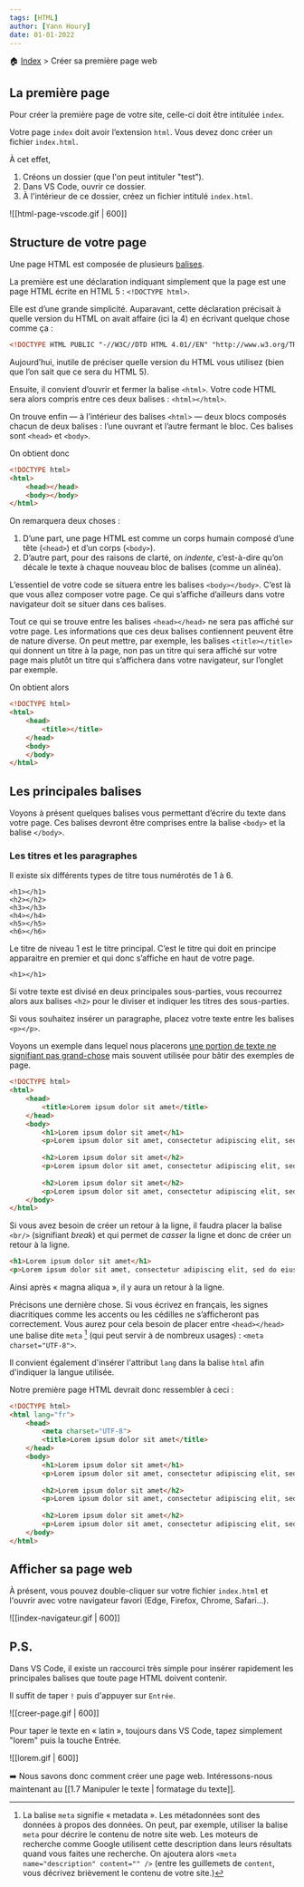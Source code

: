 ```yaml
---
tags: [HTML]
author: [Yann Houry]
date: 01-01-2022
---
```


🏠 [Index](https://github.com/YannHY/html-css-js/blob/main/index.md) > Créer sa première page web

## La première page
Pour créer la première page de votre site, celle-ci doit être intitulée `index`.

Votre page `index` doit avoir l’extension `html`. Vous devez donc créer un fichier `index.html`. 

À cet effet,

1. Créons un dossier (que l'on peut intituler "test").
2. Dans VS Code, ouvrir ce dossier.
3. À l'intérieur de ce dossier, créez un fichier intitulé `index.html`. 

![[html-page-vscode.gif | 600]]

## Structure de votre page
Une page HTML est composée de plusieurs [balises](https://developer.mozilla.org/fr/docs/Apprendre/HTML/Balises_HTML).

La première est une déclaration indiquant simplement que la page est une page HTML écrite en HTML 5 : `<!DOCTYPE html>`.

Elle est d’une grande simplicité. Auparavant, cette déclaration précisait à quelle version du HTML on avait affaire (ici la 4) en écrivant quelque chose comme ça :

```html
<!DOCTYPE HTML PUBLIC "-//W3C//DTD HTML 4.01//EN" "http://www.w3.org/TR/html4/strict.dtd">
```

Aujourd’hui, inutile de préciser quelle version du HTML vous utilisez (bien que l’on sait que ce sera du HTML 5).

Ensuite, il convient d’ouvrir et fermer la balise `<html>`. Votre code HTML sera alors compris entre ces deux balises : `<html></html>`.

On trouve enfin — à l’intérieur des balises `<html>` — deux blocs composés chacun de deux balises : l’une ouvrant et l’autre fermant le bloc. Ces balises sont `<head>` et `<body>`.

On obtient donc

```html
<!DOCTYPE html>
<html>
	<head></head>
	<body></body>
</html>
```
		
On remarquera deux choses :

1. D’une part, une page HTML est comme un corps humain composé d’une tête (`<head>`) et d’un corps (`<body>`).
2. D’autre part, pour des raisons de clarté, on *indente*, c’est-à-dire qu’on décale le texte à chaque nouveau bloc de balises (comme un alinéa).

L’essentiel de votre code se situera entre les balises `<body></body>`. C’est là que vous allez composer votre page. Ce qui s’affiche d’ailleurs dans votre navigateur doit se situer dans ces balises.

Tout ce qui se trouve entre les balises `<head></head>` ne sera pas affiché sur votre page. Les informations que ces deux balises contiennent peuvent être de nature diverse. On peut mettre, par exemple, les balises `<title></title>` qui donnent un titre à la page, non pas un titre qui sera affiché sur votre page mais plutôt un titre qui s’affichera dans votre navigateur, sur l’onglet par exemple.

On obtient alors

```html
<!DOCTYPE html>
<html>
	<head>
		<title></title>
	</head>
	<body>
	</body>
</html>
```

## Les principales balises
Voyons à présent quelques balises vous permettant d’écrire du texte dans votre page. Ces balises devront être comprises entre la balise `<body>` et la balise `</body>`.

### Les titres et les paragraphes
Il existe six différents types de titre tous numérotés de 1 à 6.

	<h1></h1>
	<h2></h2>
	<h3></h3>
	<h4></h4>
	<h5></h5>
	<h6></h6>

Le titre de niveau 1 est le titre principal. C’est le titre qui doit en principe apparaitre en premier et qui donc s’affiche en haut de votre page.

	<h1></h1>

Si votre texte est divisé en deux principales sous-parties, vous recourrez alors aux balises `<h2>` pour le diviser et indiquer les titres des sous-parties.

Si vous souhaitez insérer un paragraphe, placez votre texte entre les balises `<p></p>`.

Voyons un exemple dans lequel nous placerons [une portion de texte ne signifiant pas grand-chose](https://www.lipsum.com/) mais souvent utilisée pour bâtir des exemples de page.

```html
<!DOCTYPE html>
<html>
	<head>
		<title>Lorem ipsum dolor sit amet</title>
	</head>
	<body>
		<h1>Lorem ipsum dolor sit amet</h1>
		<p>Lorem ipsum dolor sit amet, consectetur adipiscing elit, sed do eiusmod tempor incididunt ut labore et dolore magna aliqua. Ut enim ad minim veniam, quis nostrud exercitation ullamco laboris nisi ut aliquip ex ea commodo consequat. Duis aute irure dolor in reprehenderit in voluptate velit esse cillum dolore eu fugiat nulla pariatur. Excepteur sint occaecat cupidatat non proident, sunt in culpa qui officia deserunt mollit anim id est laborum.</p>
				
		<h2>Lorem ipsum dolor sit amet</h2>
		<p>Lorem ipsum dolor sit amet, consectetur adipiscing elit, sed do eiusmod tempor incididunt ut labore et dolore magna aliqua. Ut enim ad minim veniam, quis nostrud exercitation ullamco laboris nisi ut aliquip ex ea commodo consequat. Duis aute irure dolor in reprehenderit in voluptate velit esse cillum dolore eu fugiat nulla pariatur. Excepteur sint occaecat cupidatat non proident, sunt in culpa qui officia deserunt mollit anim id est laborum.</p>
				
		<h2>Lorem ipsum dolor sit amet</h2>
		<p>Lorem ipsum dolor sit amet, consectetur adipiscing elit, sed do eiusmod tempor incididunt ut labore et dolore magna aliqua. Ut enim ad minim veniam, quis nostrud exercitation ullamco laboris nisi ut aliquip ex ea commodo consequat. Duis aute irure dolor in reprehenderit in voluptate velit esse cillum dolore eu fugiat nulla pariatur. Excepteur sint occaecat cupidatat non proident, sunt in culpa qui officia deserunt mollit anim id est laborum.</p>
	</body>
</html>
````

Si vous avez besoin de créer un retour à la ligne, il faudra placer la balise `<br/>` (signifiant *break*) et qui permet de *casser* la ligne et donc de créer un retour à la ligne.

```html
<h1>Lorem ipsum dolor sit amet</h1>
<p>Lorem ipsum dolor sit amet, consectetur adipiscing elit, sed do eiusmod tempor incididunt ut labore et dolore magna aliqua.<br /> Ut enim ad minim veniam, quis nostrud exercitation ullamco laboris nisi ut aliquip ex ea commodo consequat. Duis aute irure dolor in reprehenderit in voluptate velit esse cillum dolore eu fugiat nulla pariatur. Excepteur sint occaecat cupidatat non proident, sunt in culpa qui officia deserunt mollit anim id est laborum.</p>
````

Ainsi après « magna aliqua », il y aura un retour à la ligne.

Précisons une dernière chose. Si vous écrivez en français, les signes diacritiques comme les accents ou les cédilles ne s’afficheront pas correctement. Vous aurez pour cela besoin de placer entre `<head></head>` une balise dite `meta` [^1] (qui peut servir à de nombreux usages) : `<meta charset="UTF-8">`.

Il convient également d'insérer l'attribut `lang` dans la balise `html` afin d'indiquer la langue utilisée.

Notre première page HTML devrait donc ressembler à ceci :

```html
<!DOCTYPE html>
<html lang="fr">
	<head>
		<meta charset="UTF-8">
		<title>Lorem ipsum dolor sit amet</title>
	</head>
	<body>
		<h1>Lorem ipsum dolor sit amet</h1>
		<p>Lorem ipsum dolor sit amet, consectetur adipiscing elit, sed do eiusmod tempor incididunt ut labore et dolore magna aliqua. Ut enim ad minim veniam, quis nostrud exercitation ullamco laboris nisi ut aliquip ex ea commodo consequat. Duis aute irure dolor in reprehenderit in voluptate velit esse cillum dolore eu fugiat nulla pariatur. Excepteur sint occaecat cupidatat non proident, sunt in culpa qui officia deserunt mollit anim id est laborum.</p>
				
		<h2>Lorem ipsum dolor sit amet</h2>
		<p>Lorem ipsum dolor sit amet, consectetur adipiscing elit, sed do eiusmod tempor incididunt ut labore et dolore magna aliqua. Ut enim ad minim veniam, quis nostrud exercitation ullamco laboris nisi ut aliquip ex ea commodo consequat. Duis aute irure dolor in reprehenderit in voluptate velit esse cillum dolore eu fugiat nulla pariatur. Excepteur sint occaecat cupidatat non proident, sunt in culpa qui officia deserunt mollit anim id est laborum.</p>
				
		<h2>Lorem ipsum dolor sit amet</h2>
		<p>Lorem ipsum dolor sit amet, consectetur adipiscing elit, sed do eiusmod tempor incididunt ut labore et dolore magna aliqua. Ut enim ad minim veniam, quis nostrud exercitation ullamco laboris nisi ut aliquip ex ea commodo consequat. Duis aute irure dolor in reprehenderit in voluptate velit esse cillum dolore eu fugiat nulla pariatur. Excepteur sint occaecat cupidatat non proident, sunt in culpa qui officia deserunt mollit anim id est laborum.</p>
	</body>
</html>
```

## Afficher sa page web
À présent, vous pouvez double-cliquer sur votre fichier `index.html` et l'ouvrir avec votre navigateur favori (Edge, Firefox, Chrome, Safari...).

![[index-navigateur.gif | 600]]

## P.S.
Dans VS Code, il existe un raccourci très simple pour insérer rapidement les principales balises que toute page HTML doivent contenir.

Il suffit de taper `!` puis d'appuyer sur `Entrée`.

![[creer-page.gif | 600]]

Pour taper le texte en « latin », toujours dans VS Code, tapez simplement "lorem" puis la touche Entrée.

![[lorem.gif | 600]]

➡️ Nous savons donc comment créer une page web. Intéressons-nous maintenant au [[1.7 Manipuler le texte | formatage du texte]].

[^1]: La balise `meta` signifie « metadata ». Les métadonnées sont des données à propos des données. On peut, par exemple, utiliser la balise `meta` pour décrire le contenu de notre site web. Les moteurs de recherche comme Google utilisent cette description dans leurs résultats quand vous faites une recherche. On ajoutera alors `<meta name="description" content="" />` (entre les guillemets de `content`, vous décrivez brièvement le contenu de votre site.)
